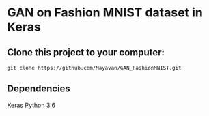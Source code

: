 # GAN on Fashion MNIST dataset in Keras

## Clone this project to your computer:

```
git clone https://github.com/Mayavan/GAN_FashionMNIST.git
```
## Dependencies

Keras
Python 3.6

